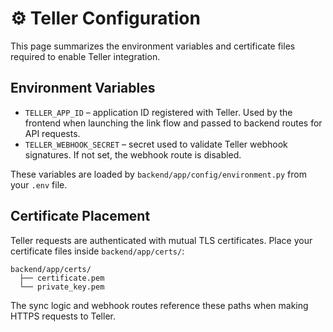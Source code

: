 # ⚙️ Teller Configuration

This page summarizes the environment variables and certificate files required to enable Teller integration.

## Environment Variables

- `TELLER_APP_ID` – application ID registered with Teller. Used by the frontend when launching the link flow and passed to backend routes for API requests.
- `TELLER_WEBHOOK_SECRET` – secret used to validate Teller webhook signatures. If not set, the webhook route is disabled.

These variables are loaded by `backend/app/config/environment.py` from your `.env` file.

## Certificate Placement

Teller requests are authenticated with mutual TLS certificates. Place your certificate files inside `backend/app/certs/`:

```
backend/app/certs/
  ├── certificate.pem
  └── private_key.pem
```

The sync logic and webhook routes reference these paths when making HTTPS requests to Teller.
